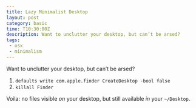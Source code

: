 ```yaml
---
title: Lazy Minimalist Desktop
layout: post
category: basic
time: T10:30:00Z
description: Want to unclutter your desktop, but can’t be arsed?
tags: 
 - osx
 - minimalism
---
```


Want to unclutter your desktop, but can’t be arsed?

1. `defaults write com.apple.finder CreateDesktop -bool false`
2. `killall Finder`

Voila: no files visible *on* your desktop, but still available *in* your `~/Desktop`.